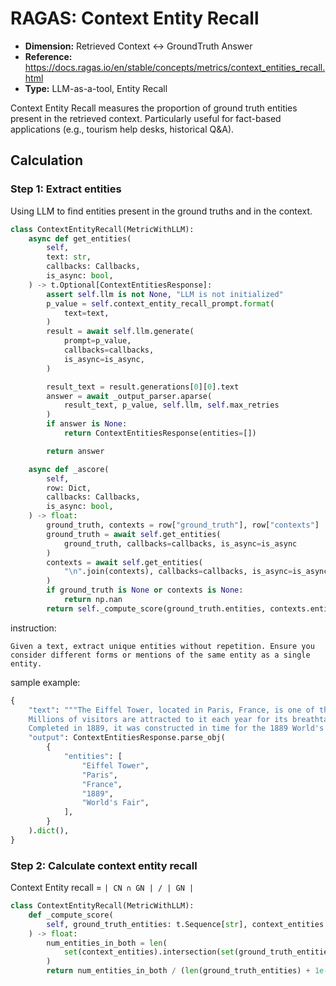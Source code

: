 # RAGAS: Context Entity Recall

- **Dimension:** Retrieved Context <-> GroundTruth Answer
- **Reference:** https://docs.ragas.io/en/stable/concepts/metrics/context_entities_recall.html
- **Type:** LLM-as-a-tool, Entity Recall

Context Entity Recall measures the proportion of ground truth entities present in the retrieved context. Particularly useful for fact-based applications (e.g., tourism help desks, historical Q&A).

## Calculation
### Step 1: Extract entities
Using LLM to find entities present in the ground truths and in the context.

```python
class ContextEntityRecall(MetricWithLLM):
    async def get_entities(
        self,
        text: str,
        callbacks: Callbacks,
        is_async: bool,
    ) -> t.Optional[ContextEntitiesResponse]:
        assert self.llm is not None, "LLM is not initialized"
        p_value = self.context_entity_recall_prompt.format(
            text=text,
        )
        result = await self.llm.generate(
            prompt=p_value,
            callbacks=callbacks,
            is_async=is_async,
        )

        result_text = result.generations[0][0].text
        answer = await _output_parser.aparse(
            result_text, p_value, self.llm, self.max_retries
        )
        if answer is None:
            return ContextEntitiesResponse(entities=[])

        return answer

    async def _ascore(
        self,
        row: Dict,
        callbacks: Callbacks,
        is_async: bool,
    ) -> float:
        ground_truth, contexts = row["ground_truth"], row["contexts"]
        ground_truth = await self.get_entities(
            ground_truth, callbacks=callbacks, is_async=is_async
        )
        contexts = await self.get_entities(
            "\n".join(contexts), callbacks=callbacks, is_async=is_async
        )
        if ground_truth is None or contexts is None:
            return np.nan
        return self._compute_score(ground_truth.entities, contexts.entities)
```

instruction:

```
Given a text, extract unique entities without repetition. Ensure you consider different forms or mentions of the same entity as a single entity.
```

sample example:
```python
{
    "text": """The Eiffel Tower, located in Paris, France, is one of the most iconic landmarks globally.
    Millions of visitors are attracted to it each year for its breathtaking views of the city.
    Completed in 1889, it was constructed in time for the 1889 World's Fair.""",
    "output": ContextEntitiesResponse.parse_obj(
        {
            "entities": [
                "Eiffel Tower",
                "Paris",
                "France",
                "1889",
                "World's Fair",
            ],
        }
    ).dict(),
}
```

### Step 2: Calculate context entity recall

Context Entity recall = `| CN ∩ GN | / | GN |`

```python
class ContextEntityRecall(MetricWithLLM):
    def _compute_score(
        self, ground_truth_entities: t.Sequence[str], context_entities: t.Sequence[str]
    ) -> float:
        num_entities_in_both = len(
            set(context_entities).intersection(set(ground_truth_entities))
        )
        return num_entities_in_both / (len(ground_truth_entities) + 1e-8)
```